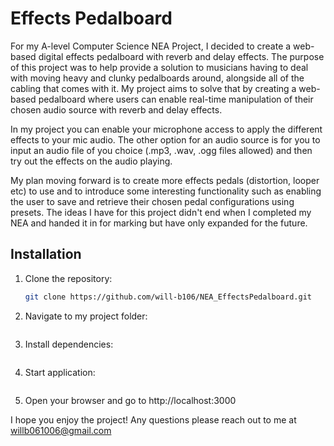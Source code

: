 # Effects Pedalboard 

For my A-level Computer Science NEA Project, I decided to create a web-based digital effects pedalboard with reverb and delay effects. The purpose of this project was to help provide a solution to musicians having to deal with moving heavy and clunky pedalboards around, alongside all of the cabling that comes with it. 
My project aims to solve that by creating a web-based pedalboard where users can enable real-time manipulation of their chosen audio source with reverb and delay effects.

In my project you can enable your microphone access to apply the different effects to your mic audio. The other option for an audio source is for you to input an audio file of you choice (.mp3, .wav, .ogg files allowed) and then try out the effects on the audio playing. 

My plan moving forward is to create more effects pedals (distortion, looper etc) to use and to introduce some interesting functionality such as enabling the user to save and retrieve their chosen pedal configurations using presets. The ideas I have for this project didn't end when I completed my NEA and handed it in for marking but have only expanded for the future. 

## Installation

1. Clone the repository:
   ```bash
   git clone https://github.com/will-b106/NEA_EffectsPedalboard.git
2. Navigate to my project folder:
   ```cd NEA_EffectsPedalboard
3. Install dependencies:
   ```npm install
4. Start application:
   ```npm start
5. Open your browser and go to http://localhost:3000

I hope you enjoy the project! Any questions please reach out to me at willb061006@gmail.com 
